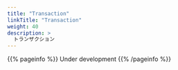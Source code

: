 ```yaml
---
title: "Transaction"
linkTitle: "Transaction"
weight: 40
description: >
  トランザクション
---
```


{{% pageinfo %}} Under development {{% /pageinfo %}}

